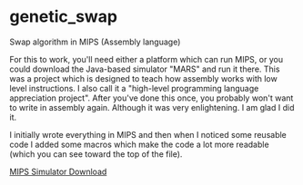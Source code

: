 # genetic_swap
Swap algorithm in MIPS (Assembly language)

For this to work, you'll need either a platform which can run MIPS, or you could download the Java-based simulator "MARS"
and run it there. This was a project which is designed to teach how assembly works with low level instructions. I also call it
a "high-level programming language appreciation project". After you've done this once, you probably won't want to write in
assembly again. Although it was very enlightening. I am glad I did it.

I initially wrote everything in MIPS and then when I noticed some reusable code I added some macros which make the code a lot more readable (which you can see toward the top of the file).

[MIPS Simulator Download](http://courses.missouristate.edu/KenVollmar/MARS/index.htm "MIPS Simulator Download")
